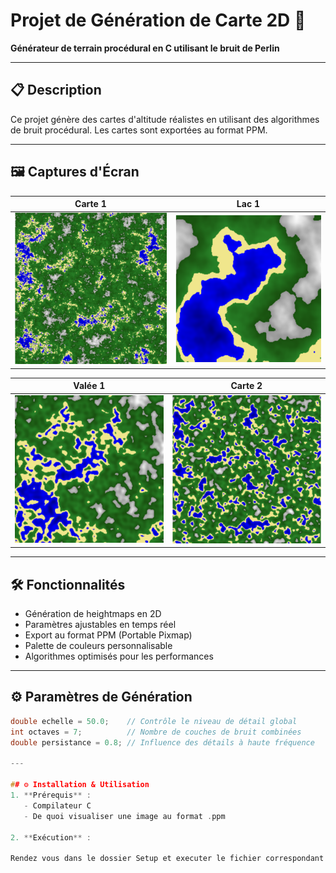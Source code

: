 # Projet de Génération de Carte 2D 🌄  
**Générateur de terrain procédural en C utilisant le bruit de Perlin**  

---

## 📋 Description  
Ce projet génère des cartes d'altitude réalistes en utilisant des algorithmes de bruit procédural. Les cartes sont exportées au format PPM.  

---

## 🖼️ Captures d'Écran  

| Carte 1 | Lac 1 |  
|-------------------|-------------------|  
| ![Mountains](generatedImage/Screenshots/Capture.png) | ![Valleys](generatedImage/Screenshots/Capture1.png) |  

| Valée 1 | Carte 2 |  
|--------|---------------|  
| ![Desert](generatedImage/Screenshots/Capture2.png) | ![Coast](generatedImage/Screenshots/Capture3.png) |  

---

## 🛠️ Fonctionnalités  
- Génération de heightmaps en 2D  
- Paramètres ajustables en temps réel  
- Export au format PPM (Portable Pixmap)  
- Palette de couleurs personnalisable  
- Algorithmes optimisés pour les performances  

---

## ⚙️ Paramètres de Génération  
```c
double echelle = 50.0;    // Contrôle le niveau de détail global  
int octaves = 7;          // Nombre de couches de bruit combinées  
double persistance = 0.8; // Influence des détails à haute fréquence  

---

## ⚙️ Installation & Utilisation  
1. **Prérequis** :  
   - Compilateur C
   - De quoi visualiser une image au format .ppm

2. **Exécution** :  

Rendez vous dans le dossier Setup et executer le fichier correspondant à votre OS.